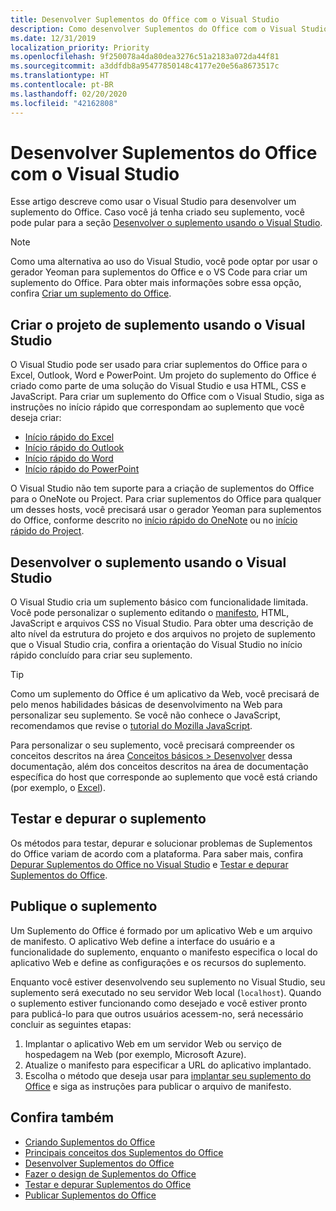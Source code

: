 ```yaml
---
title: Desenvolver Suplementos do Office com o Visual Studio
description: Como desenvolver Suplementos do Office com o Visual Studio
ms.date: 12/31/2019
localization_priority: Priority
ms.openlocfilehash: 9f250078a4da80dea3276c51a2183a072da44f81
ms.sourcegitcommit: a3ddfdb8a95477850148c4177e20e56a8673517c
ms.translationtype: HT
ms.contentlocale: pt-BR
ms.lasthandoff: 02/20/2020
ms.locfileid: "42162808"
---
```

# <a name="develop-office-add-ins-with-visual-studio"></a>Desenvolver Suplementos do Office com o Visual Studio

Esse artigo descreve como usar o Visual Studio para desenvolver um suplemento do Office. Caso você já tenha criado seu suplemento, você pode pular para a seção [Desenvolver o suplemento usando o Visual Studio](#develop-the-add-in-using-visual-studio).

> [!NOTE]
> Como uma alternativa ao uso do Visual Studio, você pode optar por usar o gerador Yeoman para suplementos do Office e o VS Code para criar um suplemento do Office. Para obter mais informações sobre essa opção, confira [Criar um suplemento do Office](../overview/office-add-ins-fundamentals.md#creating-an-office-add-in).

## <a name="create-the-add-in-project-using-visual-studio"></a>Criar o projeto de suplemento usando o Visual Studio

O Visual Studio pode ser usado para criar suplementos do Office para o Excel, Outlook, Word e PowerPoint. Um projeto do suplemento do Office é criado como parte de uma solução do Visual Studio e usa HTML, CSS e JavaScript. Para criar um suplemento do Office com o Visual Studio, siga as instruções no início rápido que correspondam ao suplemento que você deseja criar:

- [Início rápido do Excel](../quickstarts/excel-quickstart-jquery.md?tabs=visualstudio)
- [Início rápido do Outlook](../quickstarts/outlook-quickstart.md?tabs=visualstudio)
- [Início rápido do Word](../quickstarts/word-quickstart.md?tabs=visualstudio)
- [Início rápido do PowerPoint](../quickstarts/powerpoint-quickstart.md?tabs=visualstudio)

O Visual Studio não tem suporte para a criação de suplementos do Office para o OneNote ou Project. Para criar suplementos do Office para qualquer um desses hosts, você precisará usar o gerador Yeoman para suplementos do Office, conforme descrito no [início rápido do OneNote](../quickstarts/onenote-quickstart.md) ou no [início rápido do Project](../quickstarts/project-quickstart.md).

## <a name="develop-the-add-in-using-visual-studio"></a>Desenvolver o suplemento usando o Visual Studio

O Visual Studio cria um suplemento básico com funcionalidade limitada. Você pode personalizar o suplemento editando o [manifesto](add-in-manifests.md), HTML, JavaScript e arquivos CSS no Visual Studio. Para obter uma descrição de alto nível da estrutura do projeto e dos arquivos no projeto de suplemento que o Visual Studio cria, confira a orientação do Visual Studio no início rápido concluído para criar seu suplemento. 

> [!TIP]
> Como um suplemento do Office é um aplicativo da Web, você precisará de pelo menos habilidades básicas de desenvolvimento na Web para personalizar seu suplemento. Se você não conhece o JavaScript, recomendamos que revise o [tutorial do Mozilla JavaScript](https://developer.mozilla.org/docs/Web/JavaScript/Guide/Introduction).

Para personalizar o seu suplemento, você precisará compreender os conceitos descritos na área [Conceitos básicos > Desenvolver](develop-overview.md) dessa documentação, além dos conceitos descritos na área de documentação específica do host que corresponde ao suplemento que você está criando (por exemplo, o [Excel](../excel/index.md)). 

## <a name="test-and-debug-the-add-in"></a>Testar e depurar o suplemento

Os métodos para testar, depurar e solucionar problemas de Suplementos do Office variam de acordo com a plataforma. Para saber mais, confira [Depurar Suplementos do Office no Visual Studio](debug-office-add-ins-in-visual-studio.md) e [Testar e depurar Suplementos do Office](../testing/test-debug-office-add-ins.md).

## <a name="publish-the-add-in"></a>Publique o suplemento

Um Suplemento do Office é formado por um aplicativo Web e um arquivo de manifesto. O aplicativo Web define a interface do usuário e a funcionalidade do suplemento, enquanto o manifesto especifica o local do aplicativo Web e define as configurações e os recursos do suplemento.

Enquanto você estiver desenvolvendo seu suplemento no Visual Studio, seu suplemento será executado no seu servidor Web local (`localhost`). Quando o suplemento estiver funcionando como desejado e você estiver pronto para publicá-lo para que outros usuários acessem-no, será necessário concluir as seguintes etapas:

1. Implantar o aplicativo Web em um servidor Web ou serviço de hospedagem na Web (por exemplo, Microsoft Azure).
2. Atualize o manifesto para especificar a URL do aplicativo implantado. 
3. Escolha o método que deseja usar para [implantar seu suplemento do Office](../publish/publish.md) e siga as instruções para publicar o arquivo de manifesto.

## <a name="see-also"></a>Confira também

- [Criando Suplementos do Office ](../overview/office-add-ins-fundamentals.md)
- [Principais conceitos dos Suplementos do Office](../overview/core-concepts-office-add-ins.md)
- [Desenvolver Suplementos do Office](../develop/develop-overview.md)
- [Fazer o design de Suplementos do Office](../design/add-in-design.md)
- [Testar e depurar Suplementos do Office](../testing/test-debug-office-add-ins.md)
- [Publicar Suplementos do Office](../publish/publish.md)